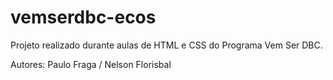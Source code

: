 # vemserdbc-ecos

Projeto realizado durante aulas de HTML e CSS do Programa Vem Ser DBC.

Autores: Paulo Fraga / Nelson Florisbal
